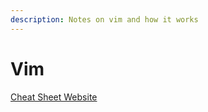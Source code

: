 ```yaml
---
description: Notes on vim and how it works
---
```


# Vim

[Cheat Sheet Website ](http://www.viemu.com/a_vi_vim_graphical_cheat_sheet_tutorial.html)



